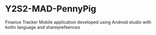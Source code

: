 # Y2S2-MAD-PennyPig
Finance Tracker Mobile application developed using Android studio with kotlin language and shareprefeences
